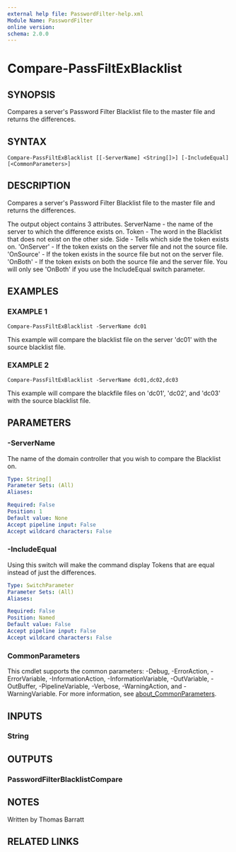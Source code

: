 ```yaml
---
external help file: PasswordFilter-help.xml
Module Name: PasswordFilter
online version:
schema: 2.0.0
---
```


# Compare-PassFiltExBlacklist

## SYNOPSIS
Compares a server's Password Filter Blacklist file to the master file and returns the differences.

## SYNTAX

```
Compare-PassFiltExBlacklist [[-ServerName] <String[]>] [-IncludeEqual] [<CommonParameters>]
```

## DESCRIPTION
Compares a server's Password Filter Blacklist file to the master file and returns the differences.

The output object contains 3 attributes.
ServerName - the name of the server to which the difference exists on.
Token - The word in the Blacklist that does not exist on the other side.
Side - Tells which side the token exists on.
    'OnServer' - If the token exists on the server file and not the source file.
    'OnSource' - If the token exists in the source file but not on the server file.
    'OnBoth'   - If the token exists on both the source file and the server file.
                 You will only see 'OnBoth' if you use the IncludeEqual switch parameter.

## EXAMPLES

### EXAMPLE 1
```
Compare-PassFiltExBlacklist -ServerName dc01
```

This example will compare the blacklist file on the server 'dc01' with the source blacklist file.

### EXAMPLE 2
```
Compare-PassFiltExBlacklist -ServerName dc01,dc02,dc03
```

This example will compare the blackfile files on 'dc01', 'dc02', and 'dc03' with the source blacklist file.

## PARAMETERS

### -ServerName
The name of the domain controller that you wish to compare the Blacklist on.

```yaml
Type: String[]
Parameter Sets: (All)
Aliases:

Required: False
Position: 1
Default value: None
Accept pipeline input: False
Accept wildcard characters: False
```

### -IncludeEqual
Using this switch will make the command display Tokens that are equal instead of just the differences.

```yaml
Type: SwitchParameter
Parameter Sets: (All)
Aliases:

Required: False
Position: Named
Default value: False
Accept pipeline input: False
Accept wildcard characters: False
```

### CommonParameters
This cmdlet supports the common parameters: -Debug, -ErrorAction, -ErrorVariable, -InformationAction, -InformationVariable, -OutVariable, -OutBuffer, -PipelineVariable, -Verbose, -WarningAction, and -WarningVariable. For more information, see [about_CommonParameters](http://go.microsoft.com/fwlink/?LinkID=113216).

## INPUTS

### String
## OUTPUTS

### PasswordFilterBlacklistCompare
## NOTES
Written by Thomas Barratt

## RELATED LINKS
